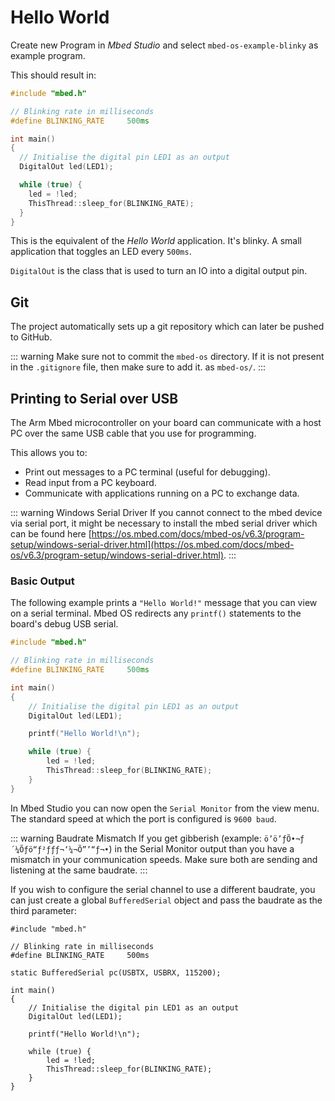 # Hello World

Create new Program in *Mbed Studio* and select `mbed-os-example-blinky` as example program.

This should result in:

```cpp
#include "mbed.h"

// Blinking rate in milliseconds
#define BLINKING_RATE     500ms

int main()
{
  // Initialise the digital pin LED1 as an output
  DigitalOut led(LED1);

  while (true) {
    led = !led;
    ThisThread::sleep_for(BLINKING_RATE);
  }
}

```

This is the equivalent of the *Hello World* application. It's blinky. A small application that toggles an LED every `500ms`.

`DigitalOut` is the class that is used to turn an IO into a digital output pin.

## Git

The project automatically sets up a git repository which can later be pushed to GitHub.

::: warning
Make sure not to commit the `mbed-os` directory. If it is not present in the `.gitignore` file, then make sure to add it.
as `mbed-os/`.
:::

## Printing to Serial over USB

The Arm Mbed microcontroller on your board can communicate with a host PC over the same USB cable that you use for programming.

This allows you to:

* Print out messages to a PC terminal (useful for debugging).
* Read input from a PC keyboard.
* Communicate with applications running on a PC to exchange data.

::: warning Windows Serial Driver
If you cannot connect to the mbed device via serial port, it might be necessary to install the mbed serial driver which can be found here [https://os.mbed.com/docs/mbed-os/v6.3/program-setup/windows-serial-driver.html](https://os.mbed.com/docs/mbed-os/v6.3/program-setup/windows-serial-driver.html).
:::

### Basic Output

The following example prints a `"Hello World!"` message that you can view on a serial terminal. Mbed OS redirects any `printf()` statements to the board's debug USB serial.

```cpp
#include "mbed.h"

// Blinking rate in milliseconds
#define BLINKING_RATE     500ms

int main()
{
    // Initialise the digital pin LED1 as an output
    DigitalOut led(LED1);

    printf("Hello World!\n");

    while (true) {
        led = !led;
        ThisThread::sleep_for(BLINKING_RATE);
    }
}
```

In Mbed Studio you can now open the `Serial Monitor` from the view menu. The standard speed at which the port is configured is `9600 baud`.

::: warning Baudrate Mismatch
If you get gibberish (example: `ö’ö’ƒÕ•¬­ƒ´¼Õƒö­“ƒ²ƒƒƒ¬‘¼¬Õ”’­­“ƒ¬•`) in the Serial Monitor output than you have a mismatch in your communication speeds. Make sure both are sending and listening at the same baudrate.
:::

If you wish to configure the serial channel to use a different baudrate, you can just create a global `BufferedSerial` object and pass the baudrate as the third parameter:

```cpp{6}
#include "mbed.h"

// Blinking rate in milliseconds
#define BLINKING_RATE     500ms

static BufferedSerial pc(USBTX, USBRX, 115200);

int main()
{
    // Initialise the digital pin LED1 as an output
    DigitalOut led(LED1);

    printf("Hello World!\n");

    while (true) {
        led = !led;
        ThisThread::sleep_for(BLINKING_RATE);
    }
}
```
